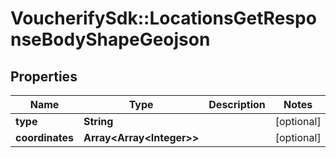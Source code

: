 # VoucherifySdk::LocationsGetResponseBodyShapeGeojson

## Properties

| Name | Type | Description | Notes |
| ---- | ---- | ----------- | ----- |
| **type** | **String** |  | [optional] |
| **coordinates** | **Array&lt;Array&lt;Integer&gt;&gt;** |  | [optional] |

